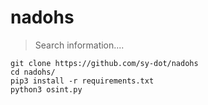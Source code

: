 # nadohs
> Search information....

```
git clone https://github.com/sy-dot/nadohs
cd nadohs/
pip3 install -r requirements.txt
python3 osint.py
```
 
